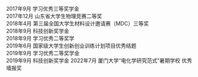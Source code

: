 2017年9月 学习优秀三等奖学金  
2017年12月 山东省大学生物理竞赛二等奖  
2018年4月 第三届全国大学生材料设计邀请赛（MDC）三等奖  
2018年9月 科技创新奖学金  
2018年9月 学习优秀二等奖学  
2019年6月 国家级大学生创新创业训练计划项目优秀结题  
2019年9月 学习优秀二等奖学金  
2019年9月 科技创新奖学金
2022年7月 厦门大学“电化学研究范式”暑期学校 优秀墙报奖